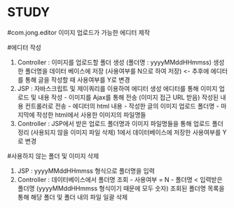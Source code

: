 # STUDY

#com.jong.editor
이미지 업로드가 가능한 에디터 제작
 
#에디터 작성
1.	Controller	:	이미지를 업로드할 폴더 생성 (폴더명 : yyyyMMddHHmmss)
							생성한 폴더명을 데이터 베이스에 저장 (사용여부를 N으로 하여 저장)	<-	추후에 에디터를 통해 글을 작성할 때 사용여부를 Y로 변경
2.	JSP				: 	자바스크립트 및 제이쿼리를 이용하여 에디터 생성
							에디터를 통해 이미지 업로드 및 내용 작성
								-	이미지를 Ajax를 통해 전송 (이미지 접근 URL 받음)
							작성된 내용 컨트롤러로 전송
								-	에디터의 html 내용
								-	작성한 글의 이미지 업로드 폴더명
								-	마지막에 작성한 html에서 사용한 이미지의 파일명들
3.	Controller	:	JSP에서 받은 업로드 폴더명과 이미지 파일명들을 통해 업로드 폴더 정리 (사용되지 않을 이미지 파일 삭제)
							1에서 데이터베이스에 저장한 사용여부를 Y로 변경

#사용하지 않는 폴더 및 이미지 삭제
1.	JSP				:	yyyyMMddHHmmss 형식으로 폴더명을 입력
2.	Controller	:	데이터베이스에서 폴더명 조회
								-	사용여부 = N
								-	폴더명 < 입력받은 폴더명 (yyyyMMddHHmmss 형식이기 때문에 모두 숫자)
							조회된 폴더명 목록을 통해 해당 폴더 및 폴더 내의 파일 일괄 삭제
